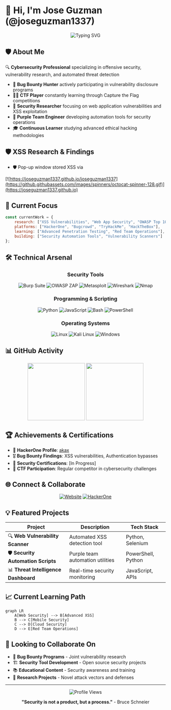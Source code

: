 # 👋 Hi, I'm Jose Guzman (@joseguzman1337)

<div align="center">
  <img src="https://readme-typing-svg.herokuapp.com?font=Fira+Code&pause=1000&color=00FF00&center=true&vCenter=true&width=435&lines=Cybersecurity+Researcher;Bug+Bounty+Hunter;Ethical+Hacker;Purple+Team+Specialist" alt="Typing SVG" />
</div>

## 🛡️ About Me

🔍 **Cybersecurity Professional** specializing in offensive security, vulnerability research, and automated threat detection

- 🎯 **Bug Bounty Hunter** actively participating in vulnerability disclosure programs
- 🏴‍☠️ **CTF Player** constantly learning through Capture the Flag competitions  
- 🔬 **Security Researcher** focusing on web application vulnerabilities and XSS exploitation
- 🤖 **Purple Team Engineer** developing automation tools for security operations
- 🎓 **Continuous Learner** studying advanced ethical hacking methodologies

## 🛡️ XSS Research & Findings

-  🛡️ Pop-up window stored XSS via

[![https://joseguzman1337.github.io/joseguzman1337](https://github.githubassets.com/images/spinners/octocat-spinner-128.gif)](https://joseguzman1337.github.io)

## 🚀 Current Focus

```javascript
const currentWork = {
    research: ["XSS Vulnerabilities", "Web App Security", "OWASP Top 10"],
    platforms: ["HackerOne", "Bugcrowd", "TryHackMe", "HackTheBox"],
    learning: ["Advanced Penetration Testing", "Red Team Operations"],
    building: ["Security Automation Tools", "Vulnerability Scanners"]
};
```

## 🛠️ Technical Arsenal

<div align="center">

### Security Tools
![Burp Suite](https://img.shields.io/badge/-Burp%20Suite-FF6633?style=flat-square&logo=burpsuite&logoColor=white)
![OWASP ZAP](https://img.shields.io/badge/-OWASP%20ZAP-00549E?style=flat-square&logo=owasp&logoColor=white)
![Metasploit](https://img.shields.io/badge/-Metasploit-2E5C8A?style=flat-square&logo=metasploit&logoColor=white)
![Wireshark](https://img.shields.io/badge/-Wireshark-1679A7?style=flat-square&logo=wireshark&logoColor=white)
![Nmap](https://img.shields.io/badge/-Nmap-4682B4?style=flat-square&logo=nmap&logoColor=white)

### Programming & Scripting
![Python](https://img.shields.io/badge/-Python-3776AB?style=flat-square&logo=python&logoColor=white)
![JavaScript](https://img.shields.io/badge/-JavaScript-F7DF1E?style=flat-square&logo=javascript&logoColor=black)
![Bash](https://img.shields.io/badge/-Bash-4EAA25?style=flat-square&logo=gnu-bash&logoColor=white)
![PowerShell](https://img.shields.io/badge/-PowerShell-5391FE?style=flat-square&logo=powershell&logoColor=white)

### Operating Systems
![Linux](https://img.shields.io/badge/-Linux-FCC624?style=flat-square&logo=linux&logoColor=black)
![Kali Linux](https://img.shields.io/badge/-Kali%20Linux-557C94?style=flat-square&logo=kalilinux&logoColor=white)
![Windows](https://img.shields.io/badge/-Windows-0078D6?style=flat-square&logo=windows&logoColor=white)

</div>

## 📊 GitHub Activity

<div align="center">
  <img height="180em" src="https://github-readme-stats.vercel.app/api?username=joseguzman1337&show_icons=true&theme=dark&include_all_commits=true&count_private=true"/>
  <img height="180em" src="https://github-readme-stats.vercel.app/api/top-langs/?username=joseguzman1337&layout=compact&langs_count=7&theme=dark"/>
</div>

## 🏆 Achievements & Certifications

- 🥇 **HackerOne Profile**: [akax](https://hackerone.com/akax/)
- 🎖️ **Bug Bounty Findings**: XSS vulnerabilities, Authentication bypasses
- 📜 **Security Certifications**: [In Progress]
- 🏅 **CTF Participation**: Regular competitor in cybersecurity challenges

## 🌐 Connect & Collaborate

<div align="center">

[![Website](https://img.shields.io/badge/-Portfolio-FF5722?style=for-the-badge&logo=google-chrome&logoColor=white)](https://joseguzman1337.github.io)
[![HackerOne](https://img.shields.io/badge/-HackerOne-494649?style=for-the-badge&logo=hackerone&logoColor=white)](https://hackerone.com/akax/)

</div>

## 💡 Featured Projects

<div align="center">

| Project | Description | Tech Stack |
|---------|-------------|------------|
| 🔍 **Web Vulnerability Scanner** | Automated XSS detection tool | Python, Selenium |
| 🛡️ **Security Automation Scripts** | Purple team automation utilities | PowerShell, Python |
| 📊 **Threat Intelligence Dashboard** | Real-time security monitoring | JavaScript, APIs |

</div>

## 📈 Current Learning Path

```mermaid
graph LR
    A[Web Security] --> B[Advanced XSS]
    B --> C[Mobile Security]
    C --> D[Cloud Security]
    D --> E[Red Team Operations]
```

## 🤝 Looking to Collaborate On

- 🎯 **Bug Bounty Programs** - Joint vulnerability research
- 🏗️ **Security Tool Development** - Open source security projects  
- 📚 **Educational Content** - Security awareness and training
- 🔬 **Research Projects** - Novel attack vectors and defenses

---

<div align="center">
  <img src="https://komarev.com/ghpvc/?username=joseguzman1337&color=green&style=flat-square" alt="Profile Views" />
  
  **"Security is not a product, but a process."** - Bruce Schneier
</div>
